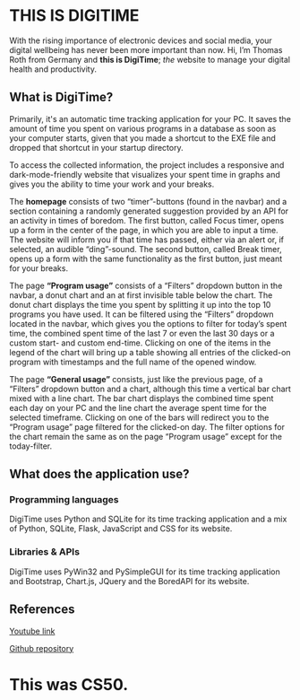 # THIS IS DIGITIME
With the rising importance of electronic devices and social media, your digital wellbeing has never been more important than now.
Hi, I’m Thomas Roth from Germany and **this is DigiTime**; *the* website to manage your digital health and productivity.

## What is DigiTime?
Primarily, it's an automatic time tracking application for your PC. It saves the amount of time you spent on various programs in a database as soon as your computer starts, given that you made a shortcut to the EXE file and dropped that shortcut in your startup directory.

To access the collected information, the project includes a responsive and dark-mode-friendly website that visualizes your spent time in graphs and gives you the ability to time your work and your breaks.

The **homepage** consists of two “timer”-buttons (found in the navbar) and a section containing a randomly generated suggestion provided by an API for an activity in times of boredom. The first button, called Focus timer, opens up a form in the center of the page, in which you are able to input a time. The website will inform you if that time has passed, either via an alert or, if selected, an audible “ding”-sound. The second button, called Break timer, opens up a form with the same functionality as the first button, just meant for your breaks.

The page **“Program usage”** consists of a “Filters” dropdown button in the navbar, a donut chart and an at first invisible table below the chart. The donut chart displays the time you spent by splitting it up into the top 10 programs you have used. It can be filtered using the “Filters” dropdown located in the navbar, which gives you the options to filter for today’s spent time, the combined spent time of the last 7 or even the last 30 days or a custom start- and custom end-time. Clicking on one of the items in the legend of the chart will bring up a table showing all entries of the clicked-on program with timestamps and the full name of the opened window.

The page **“General usage”** consists, just like the previous page, of a “Filters” dropdown button and a chart, although this time a vertical bar chart mixed with a line chart. The bar chart displays the combined time spent each day on your PC and the line chart the average spent time for the selected timeframe. Clicking on one of the bars will redirect you to the “Program usage” page filtered for the clicked-on day. The filter options for the chart remain the same as on the page “Program usage” except for the today-filter. 

## What does the application use?
### Programming languages
DigiTime uses Python and SQLite for its time tracking application and a mix of Python, SQLite, Flask, JavaScript and CSS for its website.
### Libraries & APIs
DigiTime uses PyWin32 and PySimpleGUI for its time tracking application and Bootstrap, Chart.js, JQuery and the BoredAPI for its website.

## References
[Youtube link](https://www.youtube.com/watch?v=lGH193uL1hs)

[Github repository](https://github.com/crispyLok/DigiTime)

# This was CS50.